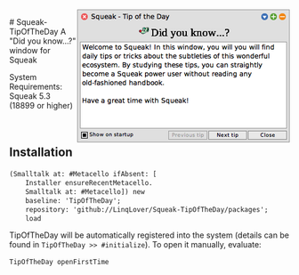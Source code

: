 <p><br/><img align="right" src="https://github.com/LinqLover/Squeak-TipOfTheDay/blob/master/image.png" /></p>
# Squeak-TipOfTheDay
A "Did you know...?" window for Squeak

System Requirements: Squeak 5.3 (18899 or higher)
<br class="blank" /><br class="blank" /><br class="blank" />

## Installation
```smalltalk
(Smalltalk at: #Metacello ifAbsent: [
	Installer ensureRecentMetacello.
	Smalltalk at: #Metacello]) new
	baseline: 'TipOfTheDay';
	repository: 'github://LinqLover/Squeak-TipOfTheDay/packages';
	load
```

TipOfTheDay will be automatically registered into the system (details can be found in `TipOfTheDay >> #initialize`). To open it manually, evaluate:
```smalltalk
TipOfTheDay openFirstTime
```
